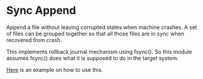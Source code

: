 # Sync Append

Append a file without leaving corrupted states when machine crashes. A set of files can be grouped together so that all those files are in sync when recovered from crash.

This implements rollback journal mechanism using fsync(). So this module assumes fsync() does what it is supposed to do in the target system.

[Here](https://github.com/chethiya/sync-append/blob/master/examples/single_file/run.coffee) is an example on how to use this.
